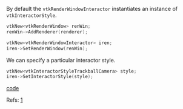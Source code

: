 By default the `vtkRenderWindowInteractor` instantiates an instance of `vtkInteractorStyle`. 


```cpp
vtkNew<vtkRenderWindow> renWin;
renWin->AddRenderer(renderer);

vtkNew<vtkRenderWindowInteractor> iren;
iren->SetRenderWindow(renWin);
```

We can specify a particular interactor style.

```cpp
vtkNew<vtkInteractorStyleTrackballCamera> style;
iren->SetInteractorStyle(style);
```
 
 

[code](../vtk/setting_interaction_style.cpp)


Refs: [1](https://examples.vtk.org/site/Cxx/Tutorial/Tutorial_Step5/)
